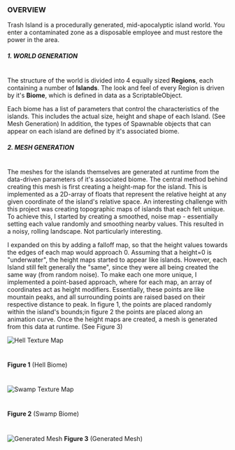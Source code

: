 ### OVERVIEW

Trash Island is a procedurally generated, mid-apocalyptic island world. You enter a contaminated zone as a disposable employee and must restore the power in the area.

##### 1. WORLD GENERATION
#
The structure of the world is divided into 4 equally sized **Regions**, each containing a number of **Islands**. The look and feel of every Region is driven by it's **Biome**, which is defined in data as a ScriptableObject.

Each biome has a list of parameters that control the characteristics of the islands. This includes the actual size, height and shape of each Island. (See Mesh Generation) In addition, the types of Spawnable objects that can appear on each island are defined by it's associated biome.

##### 2. MESH GENERATION
#
The meshes for the islands themselves are generated at runtime from the data-driven parameters of it's associated biome. The central method behind creating this mesh is first creating a height-map for the island. This is implemented as a 2D-array of floats that represent the relative height at any given coordinate of the island's relative space. An interesting challenge with this project was creating topographic maps of islands that each felt unique. To achieve this, I started by creating a smoothed, noise map - essentially setting each value randomly and smoothing nearby values. This resulted in a noisy, rolling landscape. Not particularly interesting. 

I expanded on this by adding a falloff map, so that the height values towards the edges of each map would approach 0. Assuming that a height=0 is "underwater", the height maps started to appear like islands. However, each Island still felt generally the "same", since they were all being created the same way (from random noise). To make each one more unique, I implemented a point-based approach, where for each map, an array of coordinates act as height modifiers. Essentially, these points are like mountain peaks, and all surrounding points are raised based on their respective distance to peak. In figure 1, the points are placed randomly within the island's bounds;in figure 2 the points are placed along an animation curve. Once the height maps are created, a mesh is generated from this data at runtime. (See Figure 3)

![Hell Texture Map](/Assets/Resources/Etc/Hell_p75_s200.jpg)
#
**Figure 1** (Hell Biome)
#
![Swamp Texture Map](/Assets/Resources/Etc/Swamp_p75_s200.jpg)
#
**Figure 2** (Swamp Biome)
#
![Generated Mesh](/Assets/Resources/Etc/island_mesh_example.jpg)
**Figure 3** (Generated Mesh)
#

